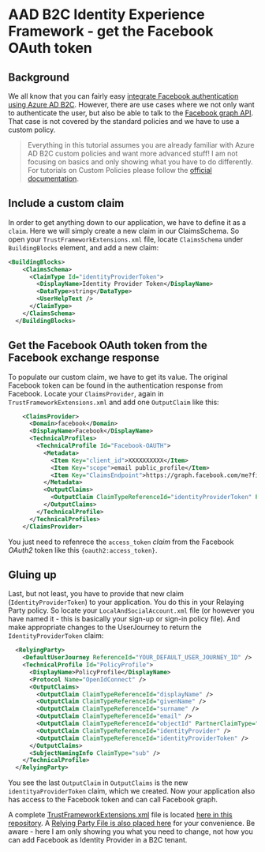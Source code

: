 # AAD B2C Identity Experience Framework - get the Facebook OAuth token
## Background
We all know that you can fairly easy [integrate Facebook authentication using Azure AD B2C](https://docs.microsoft.com/en-us/azure/active-directory-b2c/active-directory-b2c-setup-fb-app).
However, there are use cases where we not only want to authenticate the user, but also be able to talk to the [Facebook graph API](https://developers.facebook.com/docs/graph-api/).
That case is not covered by the standard policies and we have to use a custom policy.

> Everything in this tutorial assumes you are already familiar with Azure AD B2C custom policies and want more advanced stuff!
> I am not focusing on basics and only showing what you have to do differently.
> For tutorials on Custom Policies please follow the [official documentation](https://docs.microsoft.com/en-us/azure/active-directory-b2c/active-directory-b2c-overview-custom).

## Include a custom claim
In order to get anything down to our application, we have to define it as a `claim`. Here we will simply create a new claim in our ClaimsSchema.
So open your `TrustFrameworkExtensions.xml` file, locate `ClaimsSchema` under `BuildingBlocks` element, and add a new claim:

```xml
<BuildingBlocks>
    <ClaimsSchema>
      <ClaimType Id="identityProviderToken">
        <DisplayName>Identity Provider Token</DisplayName>
        <DataType>string</DataType>
        <UserHelpText />
      </ClaimType>
    </ClaimsSchema>
  </BuildingBlocks>
```

## Get the Facebook OAuth token from the Facebook exchange response
To populate our custom claim, we have to get its value. The original Facebook token can be found in the authentication response from Facebook.
Locate your `ClaimsProvider`, again in `TrustFrameworkExtensions.xml` and add one `OutputClaim` like this:

```xml
    <ClaimsProvider>
      <Domain>facebook</Domain>
      <DisplayName>Facebook</DisplayName>
      <TechnicalProfiles>
        <TechnicalProfile Id="Facebook-OAUTH">
          <Metadata>
            <Item Key="client_id">XXXXXXXXXX</Item>
            <Item Key="scope">email public_profile</Item>
            <Item Key="ClaimsEndpoint">https://graph.facebook.com/me?fields=id,first_name,last_name,name,email</Item>
          </Metadata>
          <OutputClaims>
            <OutputClaim ClaimTypeReferenceId="identityProviderToken" PartnerClaimType="{oauth2:access_token}" />
          </OutputClaims>
        </TechnicalProfile>
      </TechnicalProfiles>
    </ClaimsProvider>
``` 

You just need to refenrece the `access_token` *claim* from the Facebook *OAuth2* token like this `{oauth2:access_token}`.

## Gluing up
Last, but not least, you have to provide that new claim (`IdentityProviderToken`) to your application.
You do this in your Relaying Party policy. So locate your `LocalAndSocialAccount.xml` file (or however you have named it - 
this is basically your sign-up or sign-in policy file). And make appropriate changes to the UserJourney to return the 
`IdentityProviderToken` claim:

```xml
  <RelyingParty>
    <DefaultUserJourney ReferenceId="YOUR_DEFAULT_USER_JOURNEY_ID" />
    <TechnicalProfile Id="PolicyProfile">
      <DisplayName>PolicyProfile</DisplayName>
      <Protocol Name="OpenIdConnect" />
      <OutputClaims>
        <OutputClaim ClaimTypeReferenceId="displayName" />
        <OutputClaim ClaimTypeReferenceId="givenName" />
        <OutputClaim ClaimTypeReferenceId="surname" />
        <OutputClaim ClaimTypeReferenceId="email" />
        <OutputClaim ClaimTypeReferenceId="objectId" PartnerClaimType="sub"/>
        <OutputClaim ClaimTypeReferenceId="identityProvider" />
        <OutputClaim ClaimTypeReferenceId="identityProviderToken" />
      </OutputClaims>
      <SubjectNamingInfo ClaimType="sub" />
    </TechnicalProfile>
  </RelyingParty>
```

You see the last `OutputClaim` in `OutputClaims` is the new `identityaProviderToken` claim, which we created. Now your application
also has access to the Facebook token and can call Facebook graph.

A complete [TrustFrameworkExtensions.xml](./TrustFrameworkExtensions.xml) file is located [here in this repository](./TrustFrameworkExtensions.xml). 
A [Relying Party File is also placed here](./SuSiLocalFb.xml) for your convenience.
Be aware - here I am only showing you what you need
to change, not how you can add Facebook as Identity Provider in a B2C tenant.
